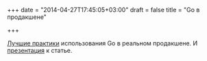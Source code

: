 +++
date = "2014-04-27T17:45:05+03:00"
draft = false
title = "Go в продакшене"

+++

<p><a href="http://peter.bourgon.org/go-in-production/">Лучшие практики</a> использования Go в реальном&nbsp;продакшене. И <a href="http://4gophers.com/2014-talks/best-practices-for-production-environments.pdf">презентация</a> к статье.</p>

